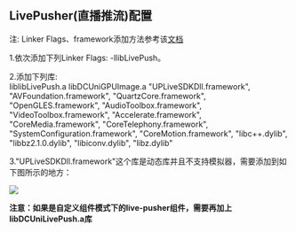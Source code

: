 ## LivePusher(直播推流)配置

注: Linker Flags、framework添加方法参考该[文档](/5PlusDocs/usemodule/iOSModuleConfig/common.md)

1.依次添加下列Linker Flags: -llibLivePush。 

2.添加下列库:   
                 liblibLivePush.a
                 libDCUniGPUImage.a
                "UPLiveSDKDll.framework",
                "AVFoundation.framework",
                "QuartzCore.framework",
                "OpenGLES.framework",
                "AudioToolbox.framework",
                "VideoToolbox.framework",
                "Accelerate.framework",
                "CoreMedia.framework",
                "CoreTelephony.framework",
                "SystemConfiguration.framework",
                "CoreMotion.framework",
                "libc++.dylib",
                "libbz2.1.0.dylib",
                "libiconv.dylib",
                "libz.dylib"
				
3."UPLiveSDKDll.framework"这个库是动态库并且不支持模拟器，需要添加到如下图所示的地方：

![](https://img.cdn.aliyun.dcloud.net.cn/nativedocs/5SDKiOS/livepusher/28764.png)

**注意：如果是自定义组件模式下的live-pusher组件，需要再加上libDCUniLivePush.a库**

 